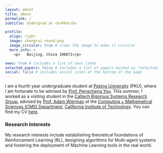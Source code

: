 ```yaml
---
layout: about
title: about
permalink: /
subtitle: Undergrad at <b>PKU</b>

profile:
  align: right
  image: chengrui-round.png
  image_circular: true # crops the image to make it circular
  more_info: >
    <p>   Beijing, China 100871</p>

news: true # includes a list of news items
selected_papers: false # includes a list of papers marked as "selected={true}"
social: false # includes social icons at the bottom of the page
---
```


I am a fourth year undergraduate student at [Peking University](https://www.pku.edu.cn) (PKU), where I am fortunate to be advised by [Prof. Pengcheng You](https://pengcheng-you.github.io/desires-lab/). This summer, I worked as a visiting student in the [Caltech Rigorous Systems Research Group](http://rsrg.cms.caltech.edu), advised by [Prof. Adam Wierman](https://adamwierman.com) at the [Computing + Mathematical Sciences (CMS) Department](https://www.cms.caltech.edu), [California Institute of Technology](https://www.caltech.edu). You can find my CV [here](../assets/pdf/cv.pdf).

<h3>Research Interests</h3>

My research interests include estabilishing theoretical foundations of Reinforcement Learning (RL), designing algorithms for Multi-agent systems and fostering the deployment of Machine Learning tools in the real world.

<!-- Write your biography here. Tell the world about yourself. Link to your favorite [subreddit](http://reddit.com). You can put a picture in, too. The code is already in, just name your picture `prof_pic.jpg` and put it in the `img/` folder.

Put your address / P.O. box / other info right below your picture. You can also disable any of these elements by editing `profile` property of the YAML header of your `_pages/about.md`. Edit `_bibliography/papers.bib` and Jekyll will render your [publications page](/al-folio/publications/) automatically.

Link to your social media connections, too. This theme is set up to use [Font Awesome icons](https://fontawesome.com/) and [Academicons](https://jpswalsh.github.io/academicons/), like the ones below. Add your Facebook, Twitter, LinkedIn, Google Scholar, or just disable all of them. -->
